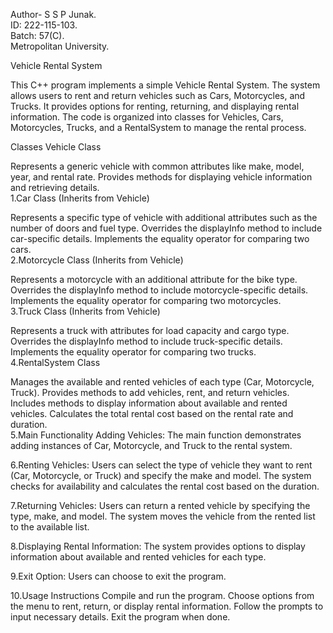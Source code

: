 Author- S S P Junak.<br>
ID: 222-115-103.<br>
Batch: 57(C).<br>
Metropolitan University.


Vehicle Rental System

This C++ program implements a simple Vehicle Rental System. The system allows users to rent and return vehicles such as Cars, Motorcycles, and Trucks. It provides options for renting, returning, and displaying rental information. The code is organized into classes for Vehicles, Cars, Motorcycles, Trucks, and a RentalSystem to manage the rental process.

Classes
Vehicle Class

Represents a generic vehicle with common attributes like make, model, year, and rental rate.
Provides methods for displaying vehicle information and retrieving details.<br>
1.Car Class (Inherits from Vehicle)

Represents a specific type of vehicle with additional attributes such as the number of doors and fuel type.
Overrides the displayInfo method to include car-specific details.
Implements the equality operator for comparing two cars.<br>
2.Motorcycle Class (Inherits from Vehicle)

Represents a motorcycle with an additional attribute for the bike type.
Overrides the displayInfo method to include motorcycle-specific details.
Implements the equality operator for comparing two motorcycles.<br>
3.Truck Class (Inherits from Vehicle)

Represents a truck with attributes for load capacity and cargo type.
Overrides the displayInfo method to include truck-specific details.
Implements the equality operator for comparing two trucks.<br>
4.RentalSystem Class

Manages the available and rented vehicles of each type (Car, Motorcycle, Truck).
Provides methods to add vehicles, rent, and return vehicles.
Includes methods to display information about available and rented vehicles.
Calculates the total rental cost based on the rental rate and duration.<br>
5.Main Functionality
Adding Vehicles: The main function demonstrates adding instances of Car, Motorcycle, and Truck to the rental system.<br>

6.Renting Vehicles: Users can select the type of vehicle they want to rent (Car, Motorcycle, or Truck) and specify the make and model. The system checks for availability and calculates the rental cost based on the duration.<br>

7.Returning Vehicles: Users can return a rented vehicle by specifying the type, make, and model. The system moves the vehicle from the rented list to the available list.<br>

8.Displaying Rental Information: The system provides options to display information about available and rented vehicles for each type.<br>

9.Exit Option: Users can choose to exit the program.<br>

10.Usage Instructions
Compile and run the program.
Choose options from the menu to rent, return, or display rental information.
Follow the prompts to input necessary details.
Exit the program when done.